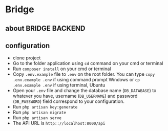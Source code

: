 # Bridge
## about BRIDGE BACKEND

## configuration
- clone project 
- Go to the folder application using ```cd``` command on your cmd or terminal
- Run ```composer install``` on your cmd or terminal
- Copy ```.env.example``` file to ```.env``` on the root folder. You can type ```copy .env.example .env``` if using command prompt Windows or ```cp .env.example .env``` if using terminal, Ubuntu
- Open your ```.env``` file and change the database name (```DB_DATABASE```) to whatever you have, username (```DB_USERNAME```) and password (```DB_PASSWORD```) field correspond to your configuration.
- Run ```php artisan key:generate```
- Run ```php artisan migrate```
- Run ```php artisan serve```
- The API URL is  ```http:://localhost:8000/api```
